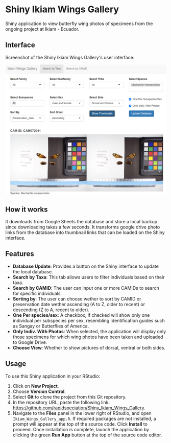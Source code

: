 # Shiny Ikiam Wings Gallery

Shiny application to view butterfly wing photos of specimens from the ongoing project at Ikiam - Ecuador.

## Interface

Screenshot of the Shiny Ikiam Wings Gallery's user interface:

![Shiny Ikiam Wings Gallery Interface](screenshots/interface-25-march-2024.png)

## How it works

It downloads from Google Sheets the database and store a local backup since downloading takes a few seconds. It transforms google drive photo links from the database into thumbnail links that can be loaded on the Shiny interface.

## Features

- **Database Update**: Provides a button on the Shiny interface to update the local database. 
- **Search by Taxa**: This tab allows users to filter individuals based on their taxa.
- **Search by CAMID**: The user can input one or more CAMIDs to search for specific individuals.
- **Sorting by**: The user can choose wether to sort by CAMID or preservation date wether ascending (A to Z, older to recent) or descending (Z to A, recent to older).
- **One Per species/sex**: A checkbox, if checked will show only one individual per subspecies per sex, resembling identification guides such as Sangay or Butterflies of America.
- **Only Indiv. With Photos**: When selected, the application will display only those specimens for which wing photos have been taken and uploaded to Google Drive.
- **Choose View**: Whether to show pictures of dorsal, ventral or both sides.

## Usage

To use this Shiny application in your RStudio:

1. Click on **New Project**.
2. Choose **Version Control**.
3. Select **Git** to clone the project from this Git repository.
4. In the repository URL, paste the following link: https://github.com/rapidspeciation/Shiny_Ikiam_Wings_Gallery.
5. Navigate to the **Files** panel in the lower right of RStudio, and open `Ikiam_Wings_Gallery_app.R`. If required packages are not installed, a prompt will appear at the top of the source code. Click **Install** to proceed. Once installation is complete, launch the application by clicking the green **Run App** button at the top of the source code editor.
